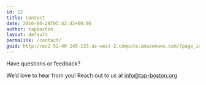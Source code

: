 ```yaml
---
id: 12
title: Contact
date: 2016-06-28T05:42:42+00:00
author: tapboston
layout: default
permalink: /contact/
guid: http://ec2-52-40-245-133.us-west-2.compute.amazonaws.com/?page_id=12
---
```

Have questions or feedback?
  
We&#8217;d love to hear from you! Reach out to us at <info@tap-boston.org>